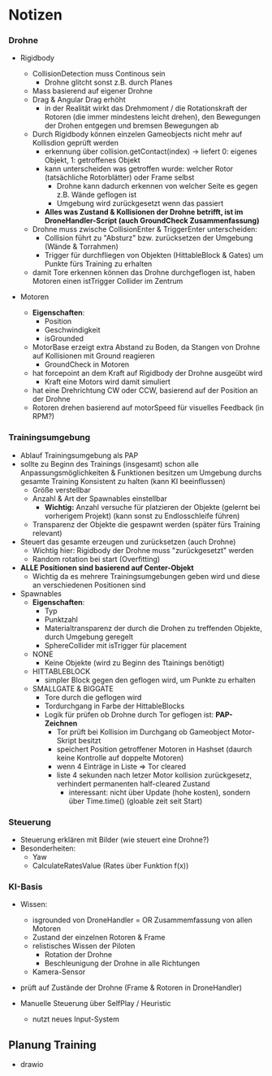 # Notizen

### Drohne
* Rigidbody
    * CollisionDetection muss Continous sein
        * Drohne glitcht sonst z.B. durch Planes
    * Mass basierend auf eigener Drohne
    * Drag & Angular Drag erhöht
        * in der Realität wirkt das Drehmoment / die Rotationskraft der Rotoren (die immer mindestens leicht drehen), den Bewegungen der Drohen entgegen und bremsen Bewegungen ab
    * Durch Rigidbody können einzelen Gameobjects nicht mehr auf Kollisdion geprüft werden
        * erkennung über collision.getContact(index) -> liefert 0: eigenes Objekt, 1: getroffenes Objekt
        * kann unterscheiden was getroffen wurde: welcher Rotor (tatsächliche Rotorblätter) oder Frame selbst 
            * Drohne kann dadurch erkennen von welcher Seite es gegen z.B. Wände geflogen ist
            * Umgebung wird zurückgesetzt wenn das passiert
        * **Alles was Zustand & Kollisionen der Drohne betrifft, ist im DroneHandler-Script (auch GroundCheck Zusammenfassung)** 
    * Drohne muss zwische CollisionEnter & TriggerEnter unterscheiden:
        * Collision führt zu "Absturz" bzw. zurücksetzen der Umgebung (Wände & Torrahmen)
        * Trigger für durchfliegen von Objekten (HittableBlock & Gates) um Punkte fürs Training zu erhalten
    * damit Tore erkennen können das Drohne durchgeflogen ist, haben Motoren einen istTrigger Collider im Zentrum
         
* Motoren
    * **Eigenschaften**: 
        * Position
        * Geschwindigkeit
        * isGrounded
    * MotorBase erzeigt extra Abstand zu Boden, da Stangen von Drohne auf Kollisionen mit Ground reagieren
        * GroundCheck  in Motoren
    * hat forcepoint an dem Kraft auf Rigidbody der Drohne ausgeübt wird
        * Kraft eine Motors wird damit simuliert
    * hat eine Drehrichtung CW oder CCW, basierend auf der Position an der Drohne
    * Rotoren drehen basierend auf motorSpeed für visuelles Feedback (in RPM?)

### Trainingsumgebung 
* Ablauf Trainingsumgebung als PAP
* sollte zu Beginn des Trainings (insgesamt) schon alle Anpassungsmöglichkeiten & Funktionen besitzen um Umgebung durchs gesamte Training Konsistent zu halten (kann KI beeinflussen)
    * Größe verstellbar
    * Anzahl & Art der Spawnables einstellbar
        * **Wichtig:** Anzahl versuche für platzieren der Objekte (gelernt bei vorherigem Projekt) (kann sonst zu Endlosschleife führen)
    * Transparenz der Objekte die gespawnt werden (später fürs Training relevant)
* Steuert das gesamte erzeugen und zurücksetzen (auch Drohne)
    * Wichtig hier: Rigidbody der Drohne muss "zurückgesetzt" werden
    * Random rotation bei start (Overfitting)
* **ALLE Positionen sind basierend auf Center-Objekt**
    * Wichtig da es mehrere Trainingsumgebungen geben wird und diese an verschiedenen Positionen sind
* Spawnables
    * **Eigenschaften**: 
        * Typ
        * Punktzahl
        * Materialtransparenz der durch die Drohen zu treffenden Objekte, durch Umgebung geregelt
        * SphereCollider mit isTrigger für placement
    * NONE
        * Keine Objekte (wird zu Beginn des Ttainings benötigt)
    * HITTABLEBLOCK
        * simpler Block gegen den geflogen wird, um Punkte zu erhalten
    * SMALLGATE & BIGGATE
        * Tore durch die geflogen wird
        * Tordurchgang in Farbe der HittableBlocks
        * Logik für prüfen ob Drohne durch Tor geflogen ist: **PAP-Zeichnen**
            * Tor prüft bei Kollision im Durchgang ob Gameobject Motor-Skript besitzt
            * speichert Position getroffener Motoren in Hashset (daurch keine Kontrolle auf doppelte Motoren)
            * wenn 4 Einträge in Liste => Tor cleared
            * liste 4 sekunden nach letzer Motor kollision zurückgesetz, verhindert permanenten half-cleared Zustand
                * interessant: nicht über Update (hohe kosten), sondern über Time.time() (gloable zeit seit Start)
                
### Steuerung
* Steuerung erklären mit Bilder (wie steuert eine Drohne?)
* Besonderheiten: 
    * Yaw
    * CalculateRatesValue (Rates über Funktion f(x))

### KI-Basis
* Wissen:
    * isgrounded von DroneHandler = OR Zusammemfassung von allen Motoren
    * Zustand der einzelnen Rotoren & Frame
    * relistisches Wissen der Piloten
        * Rotation der Drohne
        * Beschleunigung der Drohne in alle Richtungen
    * Kamera-Sensor
* prüft auf Zustände der Drohne (Frame & Rotoren in DroneHandler)

* Manuelle Steuerung über SelfPlay / Heuristic
    * nutzt neues Input-System

## Planung Training

* drawio